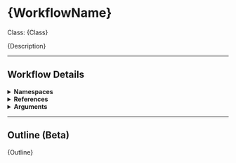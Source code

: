 # {WorkflowName}
Class: {Class}

{Description}

<hr />

## Workflow Details
<details>
    <summary>
    <b>Namespaces</b>
    </summary>
    {Namespaces}
</details>
<details>
    <summary>
    <b>References</b>
    </summary>
    {References}
</details>
<details>
    <summary>
    <b>Arguments</b>
    </summary>
    {Arguments}
</details>

<hr />

## Outline (Beta)

{Outline}